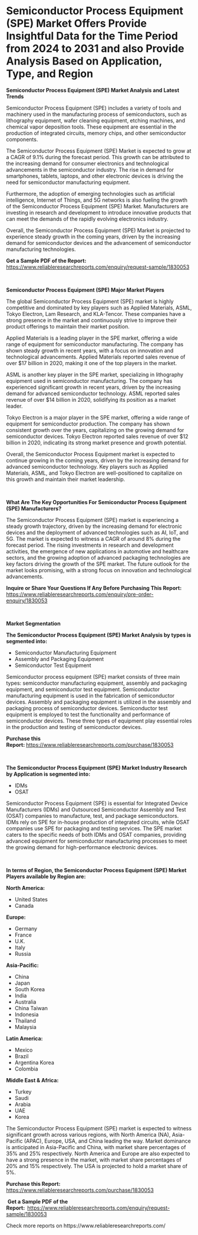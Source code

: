 <p><h1>Semiconductor Process Equipment (SPE) Market Offers Provide Insightful Data for the Time Period from 2024 to 2031 and also Provide Analysis Based on Application, Type, and Region</h1></p><p><strong>Semiconductor Process Equipment (SPE) Market Analysis and Latest Trends</strong></p>
<p><p>Semiconductor Process Equipment (SPE) includes a variety of tools and machinery used in the manufacturing process of semiconductors, such as lithography equipment, wafer cleaning equipment, etching machines, and chemical vapor deposition tools. These equipment are essential in the production of integrated circuits, memory chips, and other semiconductor components.</p><p>The Semiconductor Process Equipment (SPE) Market is expected to grow at a CAGR of 9.1% during the forecast period. This growth can be attributed to the increasing demand for consumer electronics and technological advancements in the semiconductor industry. The rise in demand for smartphones, tablets, laptops, and other electronic devices is driving the need for semiconductor manufacturing equipment.</p><p>Furthermore, the adoption of emerging technologies such as artificial intelligence, Internet of Things, and 5G networks is also fueling the growth of the Semiconductor Process Equipment (SPE) Market. Manufacturers are investing in research and development to introduce innovative products that can meet the demands of the rapidly evolving electronics industry.</p><p>Overall, the Semiconductor Process Equipment (SPE) Market is projected to experience steady growth in the coming years, driven by the increasing demand for semiconductor devices and the advancement of semiconductor manufacturing technologies.</p></p>
<p><strong>Get a Sample PDF of the Report:&nbsp;</strong> <a href="https://www.reliableresearchreports.com/enquiry/request-sample/1830053">https://www.reliableresearchreports.com/enquiry/request-sample/1830053</a></p>
<p>&nbsp;</p>
<p><strong>Semiconductor Process Equipment (SPE) Major Market Players</strong></p>
<p><p>The global Semiconductor Process Equipment (SPE) market is highly competitive and dominated by key players such as Applied Materials, ASML, Tokyo Electron, Lam Research, and KLA-Tencor. These companies have a strong presence in the market and continuously strive to improve their product offerings to maintain their market position.</p><p>Applied Materials is a leading player in the SPE market, offering a wide range of equipment for semiconductor manufacturing. The company has shown steady growth in recent years, with a focus on innovation and technological advancements. Applied Materials reported sales revenue of over $17 billion in 2020, making it one of the top players in the market.</p><p>ASML is another key player in the SPE market, specializing in lithography equipment used in semiconductor manufacturing. The company has experienced significant growth in recent years, driven by the increasing demand for advanced semiconductor technology. ASML reported sales revenue of over $14 billion in 2020, solidifying its position as a market leader.</p><p>Tokyo Electron is a major player in the SPE market, offering a wide range of equipment for semiconductor production. The company has shown consistent growth over the years, capitalizing on the growing demand for semiconductor devices. Tokyo Electron reported sales revenue of over $12 billion in 2020, indicating its strong market presence and growth potential.</p><p>Overall, the Semiconductor Process Equipment market is expected to continue growing in the coming years, driven by the increasing demand for advanced semiconductor technology. Key players such as Applied Materials, ASML, and Tokyo Electron are well-positioned to capitalize on this growth and maintain their market leadership.</p></p>
<p>&nbsp;</p>
<p><strong>What Are The Key Opportunities For Semiconductor Process Equipment (SPE) Manufacturers?</strong></p>
<p><p>The Semiconductor Process Equipment (SPE) market is experiencing a steady growth trajectory, driven by the increasing demand for electronic devices and the deployment of advanced technologies such as AI, IoT, and 5G. The market is expected to witness a CAGR of around 8% during the forecast period. The rising investments in research and development activities, the emergence of new applications in automotive and healthcare sectors, and the growing adoption of advanced packaging technologies are key factors driving the growth of the SPE market. The future outlook for the market looks promising, with a strong focus on innovation and technological advancements.</p></p>
<p><strong>Inquire or Share Your Questions If Any Before Purchasing This Report:</strong> <a href="https://www.reliableresearchreports.com/enquiry/pre-order-enquiry/1830053">https://www.reliableresearchreports.com/enquiry/pre-order-enquiry/1830053</a></p>
<p>&nbsp;</p>
<p><strong>Market Segmentation</strong></p>
<p><strong>The Semiconductor Process Equipment (SPE) Market Analysis by types is segmented into:</strong></p>
<p><ul><li>Semiconductor Manufacturing Equipment</li><li>Assembly and Packaging Equipment</li><li>Semiconductor Test Equipment</li></ul></p>
<p><p>Semiconductor process equipment (SPE) market consists of three main types: semiconductor manufacturing equipment, assembly and packaging equipment, and semiconductor test equipment. Semiconductor manufacturing equipment is used in the fabrication of semiconductor devices. Assembly and packaging equipment is utilized in the assembly and packaging process of semiconductor devices. Semiconductor test equipment is employed to test the functionality and performance of semiconductor devices. These three types of equipment play essential roles in the production and testing of semiconductor devices.</p></p>
<p><strong>Purchase this Report:&nbsp;</strong><a href="https://www.reliableresearchreports.com/purchase/1830053">https://www.reliableresearchreports.com/purchase/1830053</a></p>
<p>&nbsp;</p>
<p><strong>The Semiconductor Process Equipment (SPE) Market Industry Research by Application is segmented into:</strong></p>
<p><ul><li>IDMs</li><li>OSAT</li></ul></p>
<p><p>Semiconductor Process Equipment (SPE) is essential for Integrated Device Manufacturers (IDMs) and Outsourced Semiconductor Assembly and Test (OSAT) companies to manufacture, test, and package semiconductors. IDMs rely on SPE for in-house production of integrated circuits, while OSAT companies use SPE for packaging and testing services. The SPE market caters to the specific needs of both IDMs and OSAT companies, providing advanced equipment for semiconductor manufacturing processes to meet the growing demand for high-performance electronic devices.</p></p>
<p>&nbsp;</p>
<p><strong>In terms of Region, the Semiconductor Process Equipment (SPE) Market Players available by Region are:</strong></p>
<p>
    <p> <strong> North America: </strong>
        <ul>
            <li>United States</li>
            <li>Canada</li>
        </ul>
        </p> 
    <p> <strong> Europe: </strong>
        <ul>
            <li>Germany</li>
            <li>France</li>
            <li>U.K.</li>
            <li>Italy</li>
            <li>Russia</li>
        </ul>
        </p> 
    <p> <strong> Asia-Pacific: </strong>
        <ul>
            <li>China</li>
            <li>Japan</li>
            <li>South Korea</li>
            <li>India</li>
            <li>Australia</li>
            <li>China Taiwan</li>
            <li>Indonesia</li>
            <li>Thailand</li>
            <li>Malaysia</li>
        </ul>
        </p> 
    <p> <strong> Latin America: </strong>
        <ul>
            <li>Mexico</li>
            <li>Brazil</li>
            <li>Argentina Korea</li>
            <li>Colombia</li>
        </ul>
        </p> 
    <p> <strong> Middle East & Africa: </strong>
        <ul>
            <li>Turkey</li>
            <li>Saudi</li>
            <li>Arabia</li>
            <li>UAE</li>
            <li>Korea</li>
        </ul>
    </p>
    </p>
<p><p>The Semiconductor Process Equipment (SPE) market is expected to witness significant growth across various regions, with North America (NA), Asia-Pacific (APAC), Europe, USA, and China leading the way. Market dominance is anticipated in Asia-Pacific and China, with market share percentages of 35% and 25% respectively. North America and Europe are also expected to have a strong presence in the market, with market share percentages of 20% and 15% respectively. The USA is projected to hold a market share of 5%.</p></p>
<p><strong>Purchase this Report: </strong><a href="https://www.reliableresearchreports.com/purchase/1830053">https://www.reliableresearchreports.com/purchase/1830053</a></p>
<p>&nbsp;<strong>Get a Sample PDF of the Report:&nbsp;&nbsp;</strong><a href="https://www.reliableresearchreports.com/enquiry/request-sample/1830053">https://www.reliableresearchreports.com/enquiry/request-sample/1830053</a></p>
<p><strong></strong></p>
<p>Check more reports on https://www.reliableresearchreports.com/</p>